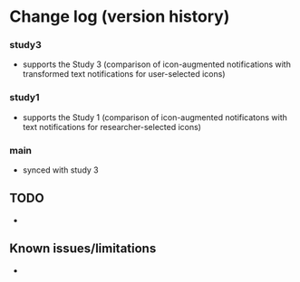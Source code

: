 # Change log (version history)

### study3
- supports the Study 3 (comparison of icon-augmented notifications with transformed text notifications for user-selected icons)

### study1
- supports the Study 1 (comparison of icon-augmented notificatons with text notifications for researcher-selected icons)

### main
- synced with study 3


## TODO
- 

## Known issues/limitations
- 